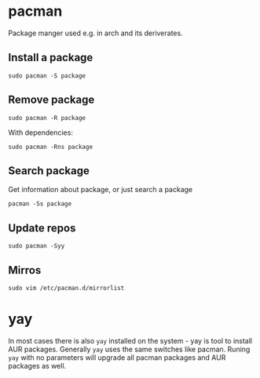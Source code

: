 # pacman

Package manger used e.g. in arch and its deriverates.

## Install a package

```
sudo pacman -S package
```

## Remove package

```
sudo pacman -R package
```

With dependencies:

```
sudo pacman -Rns package
```

## Search package

Get information about package, or just search a package

```
pacman -Ss package
```

## Update repos

```
sudo pacman -Syy
```

## Mirros

```
sudo vim /etc/pacman.d/mirrorlist
```

# yay

In most cases there is also `yay` installed on the system - yay is tool to install AUR packages. Generally `yay` uses the same switches like pacman. Runing `yay`  with no parameters will upgrade all pacman packages and AUR packages as well.

